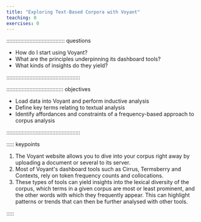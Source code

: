 ```yaml
---
title: "Exploring Text-Based Corpora with Voyant"
teaching: 0
exercises: 0
---
```


:::::::::::::::::::::::::::::::::::::: questions 

- How do I start using Voyant?
- What are the principles underpinning its dashboard tools?
- What kinds of insights do they yield?

::::::::::::::::::::::::::::::::::::::::::::::::

::::::::::::::::::::::::::::::::::::: objectives

- Load data into Voyant and perform inductive analysis
- Define key terms relating to textual analysis
- Identify affordances and constraints of a frequency-based approach to corpus analysis

::::::::::::::::::::::::::::::::::::::::::::::::

::::: keypoints  

1. The Voyant website allows you to dive into your corpus right away by uploading a document or several to its server.  
2. Most of Voyant's dashboard tools such as Cirrus, Termsberry and Contexts, rely on token frequency counts and collocations.  
3. These types of tools can yield insights into the lexical diversity of the corpus, which terms in a given corpus are most or least prominent, and the other words with which they frequently appear. This can highlight patterns or trends that can then be further analysed with other tools.

::::: 

